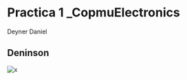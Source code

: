 # Practica 1 _CopmuElectronics

 

Deyner
Daniel
## Deninson 
![x](https://cdn.nextgov.com/media/img/upload/2020/08/04/NGrecords20200804/860x394.jpg)

